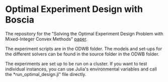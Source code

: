 # Optimal Experiment Design with Boscia

The repository for the "Solving the Optimal Experiment Design Problem with Mixed-Integer Convex Methods" [paper](https://arxiv.org/abs/2312.11200).

The experiment scripts are in the ODWB folder. The models and set-ups for the different solvers can be found in the source folder in the ODWB folder. 

The experiments are set up to be run on a cluster. If you want to test individual instances, you can use Julia's environmental variables and call the *run_optimal_design.jl" file directly.
